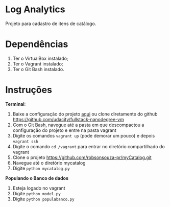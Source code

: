 # Log Analytics
Projeto para cadastro de itens de catálogo.


# Dependências
1. Ter o VirtualBox instalado;
1. Ter o Vagrant instalado;
1. Ter o Git Bash instalado.

# Instruções
**Terminal**:
1. Baixe a configuração do projeto [aqui](https://d17h27t6h515a5.cloudfront.net/topher/2017/June/5948287e_fsnd-virtual-machine/fsnd-virtual-machine.zip) ou clone diretamente do github <https://github.com/udacity/fullstack-nanodegree-vm>
1. Com o Git Bash, navegue até a pasta em que descompactou a configuração do projeto e entre na pasta vagrant
1. Digite os comandos `vagrant up` (pode demorar um pouco) e depois `vagrant ssh`
1. Digite o comando `cd /vagrant` para entrar no diretório compartilhado do vagrant
1. Clone o projeto <https://github.com/robsonsouza-pr/myCatalog.git>
1. Navegue até o diretório mycatalog
1. Digite `python mycatalog.py`

**Populando o Banco de dados**
1. Esteja logado no vagrant
1.  Digite `python model.py`
1.  Digite `python populabanco.py`

